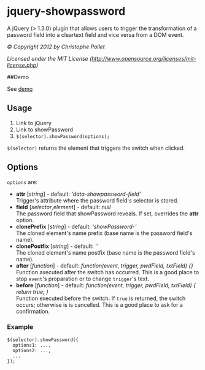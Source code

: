# jquery-showpassword

A jQuery (> 1.3.0) plugin that allows users to trigger the transformation of a password field into a cleartext field and vice versa from a DOM event.

_&copy; Copyright 2012 by Christophe Pollet_

_Licensed under the MIT License (http://www.opensource.org/licenses/mit-license.php)_

##Demo

See <a href="http://christophe.pollet.ch/projects/jquery-showpassword/src/example.html">demo</a>

## Usage

1. Link to jQuery
2. Link to showPassword
3. ```$(selector).showPassword(options);```

```$(selector)``` returns the element that triggers the switch when clicked.

## Options
```options``` are:

* **attr** [_string_] - default: _'data-showpassword-field'_<br>
Trigger's attribute where the password field's selector is stored.
* **field** [_selector_,_element_] - default: _null_<br>
The password field that showPassword reveals. If set, overrides the **attr** option.
* **clonePrefix** [_string_] - default: _'showPassword-'_<br>
The cloned element's name prefix (base name is the password field's name).
* **clonePostfix** [_string_] - default: _''_<br>
The cloned element's name postfix (base name is the password field's name).
* **after** [_function_] - default: _function(event, trigger, pwdField, txtField) {}_<br>
Function axecuted after the switch has occurred. This is a good place to stop ```event```'s proparation or to change ```trigger```'s text.
* **before** [_function_] - default: _function(event, trigger, pwdField, txtField) { return true; }_<br>
Function executed before the switch. If ```true``` is returned, the switch occurs; otherwise is is cancelled. This is a good place to ask for a confirmation.

### Example

    $(selector).showPassword({
      options1: ...,
      options2: ...,
      ...
    });

